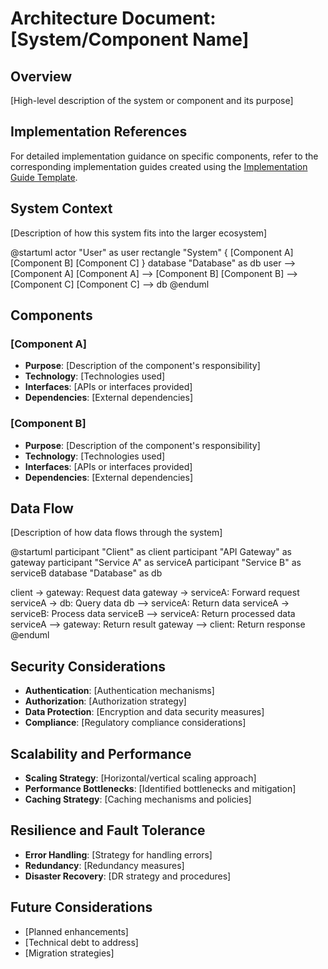 # Architecture Document: [System/Component Name]

## Overview
[High-level description of the system or component and its purpose]

## Implementation References
For detailed implementation guidance on specific components, refer to the corresponding implementation guides created using the [Implementation Guide Template](/templates/documentation/implementation-guide-template.md).

## System Context
[Description of how this system fits into the larger ecosystem]

@startuml
actor "User" as user
rectangle "System" {
[Component A]
[Component B]
[Component C]
}
database "Database" as db
user --> [Component A]
[Component A] --> [Component B]
[Component B] --> [Component C]
[Component C] --> db
@enduml


## Components
### [Component A]
- **Purpose**: [Description of the component's responsibility]
- **Technology**: [Technologies used]
- **Interfaces**: [APIs or interfaces provided]
- **Dependencies**: [External dependencies]

### [Component B]
- **Purpose**: [Description of the component's responsibility]
- **Technology**: [Technologies used]
- **Interfaces**: [APIs or interfaces provided]
- **Dependencies**: [External dependencies]

## Data Flow
[Description of how data flows through the system]

@startuml
participant "Client" as client
participant "API Gateway" as gateway
participant "Service A" as serviceA
participant "Service B" as serviceB
database "Database" as db

client -> gateway: Request data
gateway -> serviceA: Forward request
serviceA -> db: Query data
db --> serviceA: Return data
serviceA -> serviceB: Process data
serviceB --> serviceA: Return processed data
serviceA --> gateway: Return result
gateway --> client: Return response
@enduml

## Security Considerations
- **Authentication**: [Authentication mechanisms]
- **Authorization**: [Authorization strategy]
- **Data Protection**: [Encryption and data security measures]
- **Compliance**: [Regulatory compliance considerations]

## Scalability and Performance
- **Scaling Strategy**: [Horizontal/vertical scaling approach]
- **Performance Bottlenecks**: [Identified bottlenecks and mitigation]
- **Caching Strategy**: [Caching mechanisms and policies]

## Resilience and Fault Tolerance
- **Error Handling**: [Strategy for handling errors]
- **Redundancy**: [Redundancy measures]
- **Disaster Recovery**: [DR strategy and procedures]

## Future Considerations
- [Planned enhancements]
- [Technical debt to address]
- [Migration strategies]
